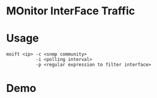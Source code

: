 # MOnitor InterFace Traffic

# Usage

```
moift <ip> -c <snmp community> 
           -i <polling interval>
           -p <regular expression to filter interface>
```

# Demo

